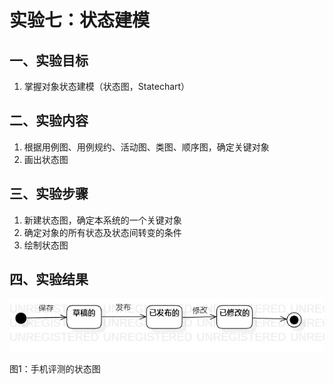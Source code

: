 # 实验七：状态建模

## 一、实验目标

1. 掌握对象状态建模（状态图，Statechart）

## 二、实验内容

1. 根据用例图、用例规约、活动图、类图、顺序图，确定关键对象
2. 画出状态图

## 三、实验步骤

1. 新建状态图，确定本系统的一个关键对象
2. 确定对象的所有状态及状态间转变的条件
3. 绘制状态图

## 四、实验结果

![状态图](./model7.jpg)

图1：手机评测的状态图
